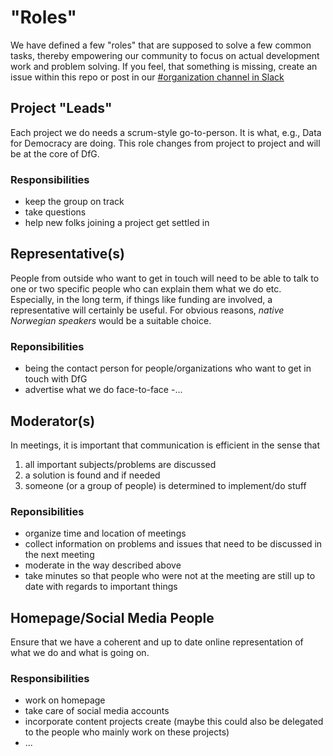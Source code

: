 # "Roles"

We have defined a few "roles" that are supposed to solve a few common tasks, thereby empowering our community to focus on actual development work and problem solving. If you feel, that something is missing, create an issue within this repo or post in our [#organization channel in Slack](https://data4good-no.slack.com/messages/C9MUKBM7D)

## Project "Leads"

Each project we do needs a scrum-style go-to-person. It is what, e.g., Data for Democracy are doing.
This role changes from project to project and will be at the core
of DfG.

### Responsibilities

 - keep the group on track
 - take questions
 - help new folks joining a project get settled in 

## Representative(s)

People from outside who want
to get in touch will need to be
able to talk to one or two
specific people who can explain
them what we do etc. Especially, in
the long term, if things like
funding are involved, a
representative will certainly be
useful. For obvious reasons, *native Norwegian speakers* would be a suitable choice.

### Reponsibilities
- being the contact person for
people/organizations who
want to get in touch with DfG
- advertise what we do face-to-face
-...

## Moderator(s) 

In meetings, it is important that
communication is efficient in
the sense that
1. all important
subjects/problems are discussed
2. a solution is found and if needed
3. someone (or a group of
people) is determined to
implement/do stuff

### Reponsibilities

- organize time and location of
meetings
- collect information on
problems and issues that need
to be discussed in the next
meeting
- moderate in the way described above
- take minutes so that people
who were not at the meeting
are still up to date with regards
to important things

## Homepage/Social Media People

Ensure that we have a coherent and up to
date online representation of
what we do and what is going
on.

### Responsibilities

- work on homepage
- take care of social media accounts
- incorporate content projects
create (maybe this could also
be delegated to the people who
mainly work on these projects)
- ...
